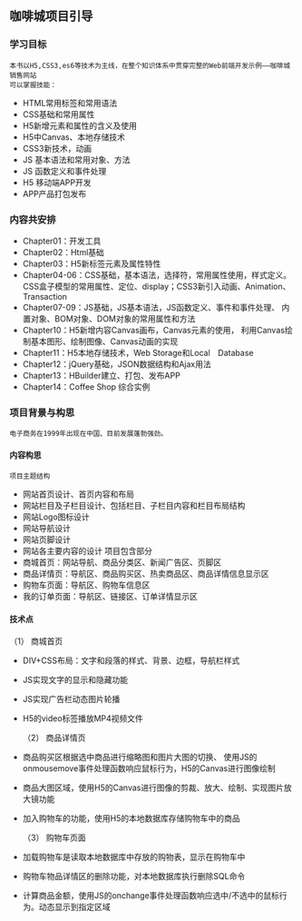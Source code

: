 ## 咖啡城项目引导

### 学习目标
    本书以H5,CSS3,es6等技术为主线，在整个知识体系中贯穿完整的Web前端开发示例——咖啡城销售网站
    可以掌握技能：
* HTML常用标签和常用语法
* CSS基础和常用属性
* H5新增元素和属性的含义及使用
* H5中Canvas、本地存储技术
* CSS3新技术，动画
* JS 基本语法和常用对象、方法
* JS 函数定义和事件处理
* H5 移动端APP开发
* APP产品打包发布

### 内容共安排
* Chapter01：开发工具
* Chapter02：Html基础
* Chapter03：H5新标签元素及属性特性
* Chapter04-06：CSS基础，基本语法，选择符，常用属性使用，样式定义。
    CSS盒子模型的常用属性、定位、display；CSS3新引入动画、Animation、Transaction
* Chapter07-09：JS基础，JS基本语法，JS函数定义、事件和事件处理、
    内置对象、BOM对象、DOM对象的常用属性和方法
* Chapter10：H5新增内容Canvas画布，Canvas元素的使用，
    利用Canvas绘制基本图形、绘制图像、Canvas动画的实现
* Chapter11：H5本地存储技术，Web Storage和Local　Database
* Chapter12：jQuery基础，JSON数据结构和Ajax用法
* Chapter13：HBuilder建立、打包、发布APP
* Chapter14：Coffee Shop 综合实例

### 项目背景与构思
    电子商务在1999年出现在中国、目前发展蓬勃强劲。
#### 内容构思
    项目主题结构
* 网站首页设计、首页内容和布局
* 网站栏目及子栏目设计、包括栏目、子栏目内容和栏目布局结构
* 网站Logo图标设计
* 网站导航设计
* 网站页脚设计
* 网站各主要内容的设计
    项目包含部分
* 商城首页：网站导航、商品分类区、新闻广告区、页脚区
* 商品详情页：导航区、商品购买区、热卖商品区、商品详情信息显示区
* 购物车页面：导航区、购物车信息区
* 我的订单页面：导航区、链接区、订单详情显示区
#### 技术点
（1） 商城首页
* DIV+CSS布局：文字和段落的样式、背景、边框，导航栏样式
* JS实现文字的显示和隐藏功能
* JS实现广告栏动态图片轮播
* H5的video标签播放MP4视频文件

    （2） 商品详情页
* 商品购买区根据选中商品进行缩略图和图片大图的切换、
    使用JS的onmousemove事件处理函数响应鼠标行为，H5的Canvas进行图像绘制
* 商品大图区域，使用H5的Canvas进行图像的剪裁、放大、绘制、实现图片放大镜功能
* 加入购物车的功能，使用H5的本地数据库存储购物车中的商品

    （3） 购物车页面
* 加载购物车是读取本地数据库中存放的购物表，显示在购物车中
* 购物车物品详情区的删除功能，对本地数据库执行删除SQL命令
* 计算商品金额，使用JS的onchange事件处理函数响应选中/不选中的鼠标行为。动态显示到指定区域
